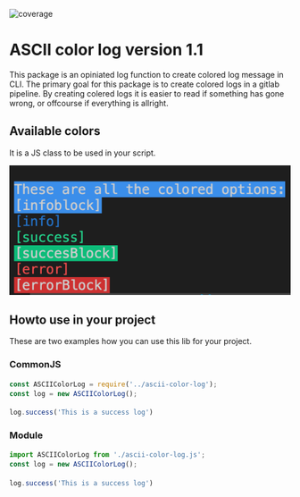 ![coverage](https://img.shields.io/badge/coverage-100%25-green)

# ASCII color log version 1.1
This package is an opiniated log function to create colored log message in CLI. The primary goal for this package is to create colored logs in a gitlab pipeline. By creating colered logs it is easier to read if something has gone wrong, or offcourse if everything is allright.

## Available colors
It is a JS class to be used in your script.

![available colors](available_colors.png)


## Howto use in your project
These are two examples how you can use this lib for your project.

### CommonJS
```javascript
const ASCIIColorLog = require('../ascii-color-log');
const log = new ASCIIColorLog();

log.success('This is a success log')
```


### Module
```javascript
import ASCIIColorLog from './ascii-color-log.js';
const log = new ASCIIColorLog();

log.success('This is a success log')
```